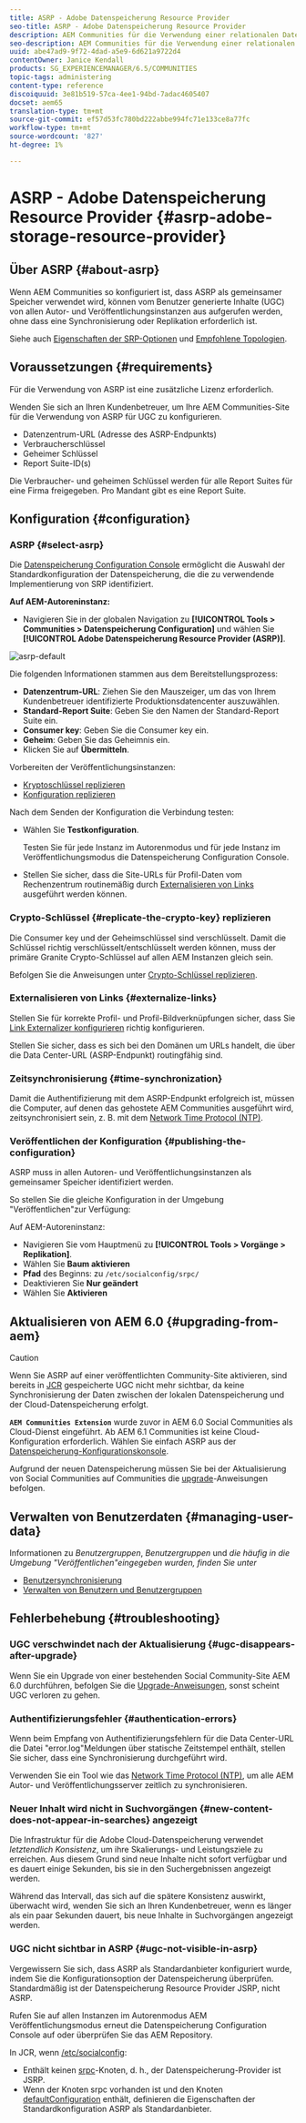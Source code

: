```yaml
---
title: ASRP - Adobe Datenspeicherung Resource Provider
seo-title: ASRP - Adobe Datenspeicherung Resource Provider
description: AEM Communities für die Verwendung einer relationalen Datenbank als gemeinsamen Speicher einrichten
seo-description: AEM Communities für die Verwendung einer relationalen Datenbank als gemeinsamen Speicher einrichten
uuid: abe47ad9-9f72-4dad-a5e9-6d621a9722d4
contentOwner: Janice Kendall
products: SG_EXPERIENCEMANAGER/6.5/COMMUNITIES
topic-tags: administering
content-type: reference
discoiquuid: 3e81b519-57ca-4ee1-94bd-7adac4605407
docset: aem65
translation-type: tm+mt
source-git-commit: ef57d53fc780bd222abbe994fc71e133ce8a77fc
workflow-type: tm+mt
source-wordcount: '827'
ht-degree: 1%

---
```



# ASRP - Adobe Datenspeicherung Resource Provider {#asrp-adobe-storage-resource-provider}

## Über ASRP {#about-asrp}

Wenn AEM Communities so konfiguriert ist, dass ASRP als gemeinsamer Speicher verwendet wird, können vom Benutzer generierte Inhalte (UGC) von allen Autor- und Veröffentlichungsinstanzen aus aufgerufen werden, ohne dass eine Synchronisierung oder Replikation erforderlich ist.

Siehe auch [Eigenschaften der SRP-Optionen](/help/communities/working-with-srp.md#characteristics-of-srp-options) und [Empfohlene Topologien](/help/communities/topologies.md).

## Voraussetzungen {#requirements}

Für die Verwendung von ASRP ist eine zusätzliche Lizenz erforderlich.

Wenden Sie sich an Ihren Kundenbetreuer, um Ihre AEM Communities-Site für die Verwendung von ASRP für UGC zu konfigurieren.

* Datenzentrum-URL (Adresse des ASRP-Endpunkts)
* Verbraucherschlüssel
* Geheimer Schlüssel
* Report Suite-ID(s)

Die Verbraucher- und geheimen Schlüssel werden für alle Report Suites für eine Firma freigegeben. Pro Mandant gibt es eine Report Suite.

## Konfiguration {#configuration}

### ASRP {#select-asrp}

Die [Datenspeicherung Configuration Console](/help/communities/srp-config.md) ermöglicht die Auswahl der Standardkonfiguration der Datenspeicherung, die die zu verwendende Implementierung von SRP identifiziert.

**Auf AEM-Autoreninstanz:**

* Navigieren Sie in der globalen Navigation zu **[!UICONTROL Tools > Communities > Datenspeicherung Configuration]** und wählen Sie **[!UICONTROL Adobe Datenspeicherung Resource Provider (ASRP)]**.

![asrp-default](assets/asrp-default.png)

Die folgenden Informationen stammen aus dem Bereitstellungsprozess:

* **Datenzentrum-URL**: Ziehen Sie den Mauszeiger, um das von Ihrem Kundenbetreuer identifizierte Produktionsdatencenter auszuwählen.
* **Standard-Report Suite**: Geben Sie den Namen der Standard-Report Suite ein.
* **Consumer key**: Geben Sie die Consumer key ein.
* **Geheim**: Geben Sie das Geheimnis ein.
* Klicken Sie auf **Übermitteln**.

Vorbereiten der Veröffentlichungsinstanzen:

* [Kryptoschlüssel replizieren](#replicate-the-crypto-key)
* [Konfiguration replizieren](#publishing-the-configuration)

Nach dem Senden der Konfiguration die Verbindung testen:

* Wählen Sie **Testkonfiguration**.

   Testen Sie für jede Instanz im Autorenmodus und für jede Instanz im Veröffentlichungsmodus die Datenspeicherung Configuration Console.

* Stellen Sie sicher, dass die Site-URLs für Profil-Daten vom Rechenzentrum routinemäßig durch [Externalisieren von Links](#externalize-links) ausgeführt werden können.

### Crypto-Schlüssel {#replicate-the-crypto-key} replizieren

Die Consumer key und der Geheimschlüssel sind verschlüsselt. Damit die Schlüssel richtig verschlüsselt/entschlüsselt werden können, muss der primäre Granite Crypto-Schlüssel auf allen AEM Instanzen gleich sein.

Befolgen Sie die Anweisungen unter [Crypto-Schlüssel replizieren](/help/communities/deploy-communities.md#replicate-the-crypto-key).

### Externalisieren von Links {#externalize-links}

Stellen Sie für korrekte Profil- und Profil-Bildverknüpfungen sicher, dass Sie [Link Externalizer konfigurieren](/help/sites-developing/externalizer.md) richtig konfigurieren.

Stellen Sie sicher, dass es sich bei den Domänen um URLs handelt, die über die Data Center-URL (ASRP-Endpunkt) routingfähig sind.

### Zeitsynchronisierung {#time-synchronization}

Damit die Authentifizierung mit dem ASRP-Endpunkt erfolgreich ist, müssen die Computer, auf denen das gehostete AEM Communities ausgeführt wird, zeitsynchronisiert sein, z. B. mit dem [Network Time Protocol (NTP)](https://www.ntp.org/).

### Veröffentlichen der Konfiguration {#publishing-the-configuration}

ASRP muss in allen Autoren- und Veröffentlichungsinstanzen als gemeinsamer Speicher identifiziert werden.

So stellen Sie die gleiche Konfiguration in der Umgebung &quot;Veröffentlichen&quot;zur Verfügung:

Auf AEM-Autoreninstanz:

* Navigieren Sie vom Hauptmenü zu **[!UICONTROL Tools > Vorgänge > Replikation]**.
* Wählen Sie **Baum aktivieren**
* **Pfad** des Beginns: zu  `/etc/socialconfig/srpc/`
* Deaktivieren Sie **Nur geändert**
* Wählen Sie **Aktivieren**

## Aktualisieren von AEM 6.0 {#upgrading-from-aem}

>[!CAUTION]
>
>Wenn Sie ASRP auf einer veröffentlichten Community-Site aktivieren, sind bereits in [JCR](/help/communities/jsrp.md) gespeicherte UGC nicht mehr sichtbar, da keine Synchronisierung der Daten zwischen der lokalen Datenspeicherung und der Cloud-Datenspeicherung erfolgt.

**`AEM Communities Extension`** wurde zuvor in AEM 6.0 Social Communities als Cloud-Dienst eingeführt. Ab AEM 6.1 Communities ist keine Cloud-Konfiguration erforderlich. Wählen Sie einfach ASRP aus der [Datenspeicherung-Konfigurationskonsole](/help/communities/srp-config.md).

Aufgrund der neuen Datenspeicherung müssen Sie bei der Aktualisierung von Social Communities auf Communities die [upgrade](/help/communities/upgrade.md#adobe-cloud-storage)-Anweisungen befolgen.

## Verwalten von Benutzerdaten {#managing-user-data}

Informationen zu *Benutzergruppen*, *Benutzergruppen* und *die häufig in die Umgebung &quot;Veröffentlichen&quot;eingegeben wurden, finden Sie unter*

* [Benutzersynchronisierung](/help/communities/sync.md)
* [Verwalten von Benutzern und Benutzergruppen](/help/communities/users.md)

## Fehlerbehebung {#troubleshooting}

### UGC verschwindet nach der Aktualisierung {#ugc-disappears-after-upgrade}

Wenn Sie ein Upgrade von einer bestehenden Social Community-Site AEM 6.0 durchführen, befolgen Sie die [Upgrade-Anweisungen](/help/communities/upgrade.md#adobe-cloud-storage), sonst scheint UGC verloren zu gehen.

### Authentifizierungsfehler {#authentication-errors}

Wenn beim Empfang von Authentifizierungsfehlern für die Data Center-URL die Datei &quot;error.log&quot;Meldungen über statische Zeitstempel enthält, stellen Sie sicher, dass eine Synchronisierung durchgeführt wird.

Verwenden Sie ein Tool wie das [Network Time Protocol (NTP)](https://www.ntp.org/), um alle AEM Autor- und Veröffentlichungsserver zeitlich zu synchronisieren.

### Neuer Inhalt wird nicht in Suchvorgängen {#new-content-does-not-appear-in-searches} angezeigt

Die Infrastruktur für die Adobe Cloud-Datenspeicherung verwendet *letztendlich Konsistenz*, um ihre Skalierungs- und Leistungsziele zu erreichen. Aus diesem Grund sind neue Inhalte nicht sofort verfügbar und es dauert einige Sekunden, bis sie in den Suchergebnissen angezeigt werden.

Während das Intervall, das sich auf die spätere Konsistenz auswirkt, überwacht wird, wenden Sie sich an Ihren Kundenbetreuer, wenn es länger als ein paar Sekunden dauert, bis neue Inhalte in Suchvorgängen angezeigt werden.

### UGC nicht sichtbar in ASRP {#ugc-not-visible-in-asrp}

Vergewissern Sie sich, dass ASRP als Standardanbieter konfiguriert wurde, indem Sie die Konfigurationsoption der Datenspeicherung überprüfen. Standardmäßig ist der Datenspeicherung Resource Provider JSRP, nicht ASRP.

Rufen Sie auf allen Instanzen im Autorenmodus AEM Veröffentlichungsmodus erneut die Datenspeicherung Configuration Console auf oder überprüfen Sie das AEM Repository.

In JCR, wenn [/etc/socialconfig](https://localhost:4502/crx/de/index.jsp#/etc/socialconfig/):

* Enthält keinen [srpc](https://localhost:4502/crx/de/index.jsp#/etc/socialconfig/srpc)-Knoten, d. h., der Datenspeicherung-Provider ist JSRP.
* Wenn der Knoten srpc vorhanden ist und den Knoten [defaultConfiguration](https://localhost:4502/crx/de/index.jsp#/etc/socialconfig/srpc/defaultconfiguration) enthält, definieren die Eigenschaften der Standardkonfiguration ASRP als Standardanbieter.

